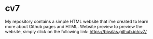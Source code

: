 # cv7
My repository contains a simple HTML website that i've created to learn more about Github pages and HTML.
Website preview to preview the website, simply click on the following link:
https://biyalas.github.io/cv7/
